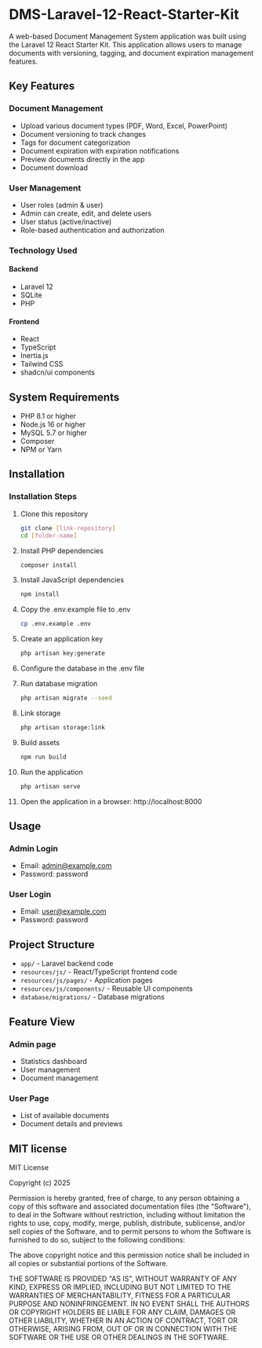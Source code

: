 # DMS-Laravel-12-React-Starter-Kit

A web-based Document Management System application was built using the Laravel 12 React Starter Kit. This application allows users to manage documents with versioning, tagging, and document expiration management features.

## Key Features

### Document Management
- Upload various document types (PDF, Word, Excel, PowerPoint)
- Document versioning to track changes
- Tags for document categorization
- Document expiration with expiration notifications
- Preview documents directly in the app
- Document download

### User Management
- User roles (admin & user)
- Admin can create, edit, and delete users
- User status (active/inactive)
- Role-based authentication and authorization

### Technology Used

#### Backend
- Laravel 12
- SQLite
- PHP

#### Frontend
- React
- TypeScript
- Inertia.js
- Tailwind CSS
- shadcn/ui components

## System Requirements

- PHP 8.1 or higher
- Node.js 16 or higher
- MySQL 5.7 or higher
- Composer
- NPM or Yarn

## Installation

### Installation Steps

1. Clone this repository
   ```bash
   git clone [link-repository]
   cd [folder-name]
   ```

2. Install PHP dependencies
   ```bash
   composer install
   ```

3. Install JavaScript dependencies
   ```bash
   npm install
   ```

4. Copy the .env.example file to .env
   ```bash
   cp .env.example .env
   ```

5. Create an application key
   ```bash
   php artisan key:generate
   ```

6. Configure the database in the .env file

7. Run database migration
   ```bash
   php artisan migrate --seed
   ```

8. Link storage
   ```bash
   php artisan storage:link
   ```

9. Build assets
   ```bash
   npm run build
   ```

10. Run the application
    ```bash
    php artisan serve
    ```

11. Open the application in a browser: http://localhost:8000

## Usage

### Admin Login
- Email: admin@example.com
- Password: password

### User Login
- Email: user@example.com
- Password: password

## Project Structure

- `app/` - Laravel backend code
- `resources/js/` - React/TypeScript frontend code
- `resources/js/pages/` - Application pages
- `resources/js/components/` - Reusable UI components
- `database/migrations/` - Database migrations

## Feature View

### Admin page
- Statistics dashboard
- User management
- Document management

### User Page
- List of available documents
- Document details and previews

## MIT license
MIT License

Copyright (c) 2025

Permission is hereby granted, free of charge, to any person obtaining a copy of this software and associated documentation files (the "Software"), to deal in the Software without restriction, including without limitation the rights to use, copy, modify, merge, publish, distribute, sublicense, and/or sell copies of the Software, and to permit persons to whom the Software is furnished to do so, subject to the following conditions:

The above copyright notice and this permission notice shall be included in all copies or substantial portions of the Software.

THE SOFTWARE IS PROVIDED "AS IS", WITHOUT WARRANTY OF ANY KIND, EXPRESS OR IMPLIED, INCLUDING BUT NOT LIMITED TO THE WARRANTIES OF MERCHANTABILITY, FITNESS FOR A PARTICULAR PURPOSE AND NONINFRINGEMENT. IN NO EVENT SHALL THE AUTHORS OR COPYRIGHT HOLDERS BE LIABLE FOR ANY CLAIM, DAMAGES OR OTHER LIABILITY, WHETHER IN AN ACTION OF CONTRACT, TORT OR OTHERWISE, ARISING FROM, OUT OF OR IN CONNECTION WITH THE SOFTWARE OR THE USE OR OTHER DEALINGS IN THE SOFTWARE.
